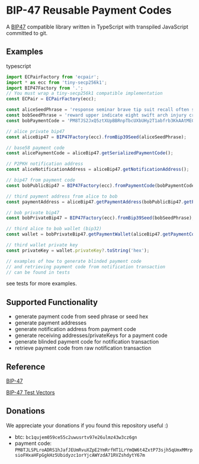 # BIP-47 Reusable Payment Codes

A [BIP47](https://github.com/bitcoin/bips/blob/master/bip-0047.mediawiki) compatible library written in TypeScript with transpiled JavaScript committed to git.

## Examples
typescript

```typescript
import ECPairFactory from 'ecpair';
import * as ecc from 'tiny-secp256k1';
import BIP47Factory from '.';
// You must wrap a tiny-secp256k1 compatible implementation
const ECPair = ECPairFactory(ecc);

const aliceSeedPhrase = 'response seminar brave tip suit recall often sound stick owner lottery motion';
const bobSeedPhrase = 'reward upper indicate eight swift arch injury crystal super wrestle already dentist';
const bobPaymentCode = 'PM8TJS2JxQ5ztXUpBBRnpTbcUXbUHy2T1abfrb3KkAAtMEGNbey4oumH7Hc578WgQJhPjBxteQ5GHHToTYHE3A1w6p7tU6KSoFmWBVbFGjKPisZDbP97';

// alice private bip47
const aliceBip47 = BIP47Factory(ecc).fromBip39Seed(aliceSeedPhrase);

// base58 payment code
const alicePaymentCode = aliceBip47.getSerializedPaymentCode();

// P2PKH notification address
const aliceNotificationAddress = aliceBip47.getNotificationAddress();

// bip47 from payment code
const bobPublicBip47 = BIP47Factory(ecc).fromPaymentCode(bobPaymentCode);

// third payment address from alice to bob
const paymentAddress = aliceBip47.getPaymentAddress(bobPublicBip47.getPaymentCodeNode(), 2);

// bob private bip47
const bobPrivateBip47 = BIP47Factory(ecc).fromBip39Seed(bobSeedPhrase);

// third alice to bob wallet (bip32)
const wallet = bobPrivateBip47.getPaymentWallet(aliceBip47.getPaymentCodeNode(), 2);

// third wallet private key
const privateKey = wallet.privateKey?.toString('hex');

// examples of how to generate blinded payment code
// and retrieving payment code from notification transaction
// can be found in tests

```

see tests for more examples.


## Supported Functionality
- generate payment code from seed phrase or seed hex
- generate payment addresses
- generate notification address from payment code
- generate receiving addresses/privateKeys for a payment code
- generate blinded payment code for notification transaction
- retrieve payment code from raw notification transaction


## Reference
[BIP-47](https://github.com/bitcoin/bips/blob/master/bip-0047.mediawiki)

[BIP-47 Test Vectors](https://gist.github.com/SamouraiDev/6aad669604c5930864bd)

## Donations
We appreciate your donations if you found this repository useful :)
- btc: `bc1qujem059ce55c2uwusrtv97e26ulmz43w3cz6gn`
- payment code: `PM8TJLSPLroADRS1hJafJEUmRvuXZpE2YmRrfHT1LrYmQW6t4ZxtP73sjh5qUmxMMrpsioFHxaHFpGgkHz5Ubidyzc1orYjcAWYzdA71RVZshdytY67m`

